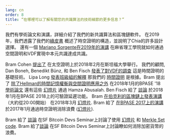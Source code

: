 ```yaml
---
lang: cn
order: 8
title: “在哪裡可以了解有關您的共識算法的技術細節的更多信息？”
---
```


我們有學術論文和演講，詳細介紹了我們的新共識算法和區塊鏈軟件。
在2019年，我們透露了我們的[綠皮書](https://www.chia.net/assets/ChiaGreenPaper.pdf) 概述了時空證明的構造，並說明了Chia的許多設計選擇。
還有一個 [Mariano Sorgente在2019年的演講](https://youtu.be/_075bzQPooU) 在麻省理工學院就如何通過空間證明和VDF實現中本元共識達成共識。

Bram Cohen [提出了](https://www.youtube.com/watch?v=2Zlcgt8FVz4) 在太空證明上於2018年2月在斯坦福大學舉行。 我們的顧問, Dan Boneh, Benedikt Bünz, 和 Ben Fisch [發表了對VDF的調查](https://eprint.iacr.org/2018/712.pdf) 這是時間證明的基礎技術。
Lipa Long [發表班級組的解釋](https://github.com/Chia-Network/vdf-competition/blob/master/classgroups.pdf) 那我們的 [時間證明](https://eprint.iacr.org/2018/627.pdf) 是根據。Bram 提出了 [除了Hellman的時間記憶權衡與空間證明應用之外](https://www.youtube.com/watch?v=iqxkO7C-cyk) 在2018年1月的BPASE '18 [學術論文](https://eprint.iacr.org/2017/893) 還有這些 [幻燈片](https://view.publitas.com/chia-network/pbase18slides/page/1) 通過 Hamza Abusalah. Ben Fisch 給了 [談論](https://www.youtube.com/watch?v=qUoagL7OZ1k&feature=youtu.be) 於2018年1月在BPASE 2018上的可驗證延遲功能。 Bram [在伯克利的區塊鏈上發表演講](https://www.facebook.com/BlockchainatBerkeley/videos/2006069823011271/)（大約從20:00開始） 在2018年3月 [幻燈片](https://cyber.stanford.edu/sites/g/files/sbiybj9936/f/bramcohen.pdf). Bram 給了 [在BPASE 2017上的演講](https://www.youtube.com/watch?v=aYG0NxoG7yw) 於2017年1月通過時空證明消除浪費 ([幻燈片](https://cyber.stanford.edu/sites/g/files/sbiybj9936/f/bramcohen.pdf)).

Bram 給了 [談論](https://www.youtube.com/watch?v=zZaB4hM8SQ4) 在SF Bitcoin Devs Seminar上討論了使用 [幻燈片](https://view.publitas.com/chia-network/bitcoin_data_structures/) 和 [Merkle Set code](https://github.com/bramcohen/MerkleSet). Bram 給了[談論](https://www.youtube.com/watch?v=zZaB4hM8SQ4) 在SF Bitcoin Devs Seminar上討論瞭如何消除加密貨幣的浪費。
